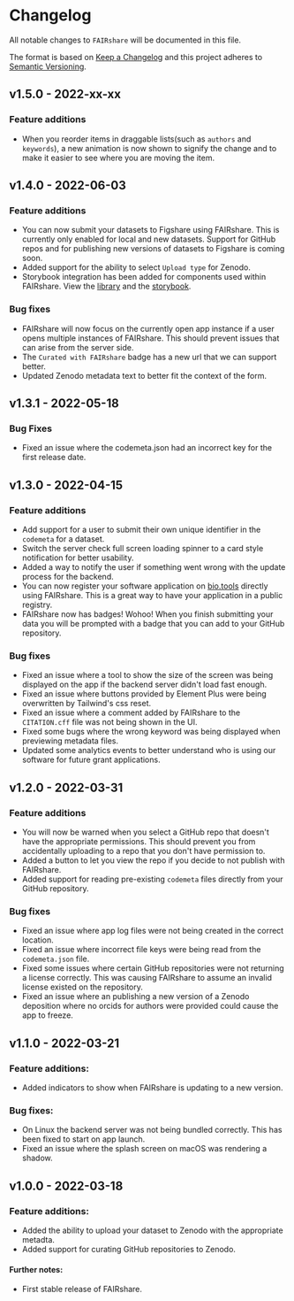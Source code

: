 # Changelog

All notable changes to `FAIRshare` will be documented in this file.

The format is based on [Keep a Changelog](http://keepachangelog.com/en/1.0.0/)
and this project adheres to [Semantic Versioning](http://semver.org/spec/v2.0.0.html).

## v1.5.0 - 2022-xx-xx

### Feature additions

- When you reorder items in draggable lists(such as `authors` and `keywords`), a new animation is now shown to signify the change and to make it easier to see where you are moving the item.

## v1.4.0 - 2022-06-03

### Feature additions

- You can now submit your datasets to Figshare using FAIRshare. This is currently only enabled for local and new datasets. Support for GitHub repos and for publishing new versions of datasets to Figshare is coming soon.
- Added support for the ability to select `Upload type` for Zenodo.
- Storybook integration has been added for components used within FAIRshare. View the [library](https://www.chromatic.com/library?appId=628e928cd2515a004ad2f0b7) and the [storybook](https://628e928cd2515a004ad2f0b7-jmdpzjjikc.chromatic.com/).

### Bug fixes

- FAIRshare will now focus on the currently open app instance if a user opens multiple instances of FAIRshare. This should prevent issues that can arise from the server side.
- The `Curated with FAIRshare` badge has a new url that we can support better.
- Updated Zenodo metadata text to better fit the context of the form.

## v1.3.1 - 2022-05-18

### Bug Fixes

- Fixed an issue where the codemeta.json had an incorrect key for the first release date.

## v1.3.0 - 2022-04-15

### Feature additions

- Add support for a user to submit their own unique identifier in the `codemeta` for a dataset.
- Switch the server check full screen loading spinner to a card style notification for better usability.
- Added a way to notify the user if something went wrong with the update process for the backend.
- You can now register your software application on [bio.tools](https://bio.tools) directly using FAIRshare. This is a great way to have your application in a public registry.
- FAIRshare now has badges! Wohoo! When you finish submitting your data you will be prompted with a badge that you can add to your GitHub repository.

### Bug fixes

- Fixed an issue where a tool to show the size of the screen was being displayed on the app if the backend server didn't load fast enough.
- Fixed an issue where buttons provided by Element Plus were being overwritten by Tailwind's css reset.
- Fixed an issue where a comment added by FAIRshare to the `CITATION.cff` file was not being shown in the UI.
- Fixed some bugs where the wrong keyword was being displayed when previewing metadata files.
- Updated some analytics events to better understand who is using our software for future grant applications.

## v1.2.0 - 2022-03-31

### Feature additions

- You will now be warned when you select a GitHub repo that doesn't have the appropriate permissions. This should prevent you from accidentally uploading to a repo that you don't have permission to.
- Added a button to let you view the repo if you decide to not publish with FAIRshare.
- Added support for reading pre-existing `codemeta` files directly from your GitHub repository.

### Bug fixes

- Fixed an issue where app log files were not being created in the correct location.
- Fixed an issue where incorrect file keys were being read from the `codemeta.json` file.
- Fixed some issues where certain GitHub repositories were not returning a license correctly. This was causing FAIRshare to assume an invalid license existed on the repository.
- Fixed an issue where an publishing a new version of a Zenodo deposition where no orcids for authors were provided could cause the app to freeze.

## v1.1.0 - 2022-03-21

### Feature additions:

- Added indicators to show when FAIRshare is updating to a new version.

### Bug fixes:

- On Linux the backend server was not being bundled correctly. This has been fixed to start on app launch.
- Fixed an issue where the splash screen on macOS was rendering a shadow.

## v1.0.0 - 2022-03-18

### Feature additions:

- Added the ability to upload your dataset to Zenodo with the appropriate metadta.
- Added support for curating GitHub repositories to Zenodo.

#### Further notes:

- First stable release of FAIRshare.
